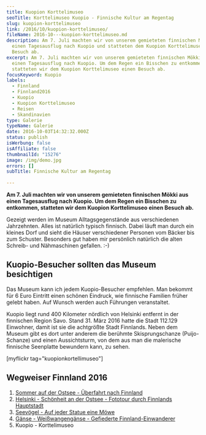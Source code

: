 ```yaml
---
title: Kuopion Korttelimuseo
seoTitle: Korttelimuseo Kuopio - Finnische Kultur am Regentag
slug: kuopion-korttelimuseo
link: /2016/10/kuopion-korttelimuseo/
fileName: 2016-10---kuopion-korttelimuseo.md
description: Am 7. Juli machten wir von unserem gemieteten finnischen Mökki aus
  einen Tagesausflug nach Kuopio und statteten dem Kuopion Korttelimuseo einen
  Besuch ab.
excerpt: Am 7. Juli machten wir von unserem gemieteten finnischen Mökki aus
  einen Tagesausflug nach Kuopio. Um dem Regen ein Bisschen zu entkommen,
  statteten wir dem Kuopion Korttelimuseo einen Besuch ab.
focusKeyword: Kuopio
labels:
  - Finnland
  - Finnland2016
  - Kuopio
  - Kuopion Korttelimuseo
  - Reisen
  - Skandinavien
type: Galerie
typeName: Galerie
date: 2016-10-03T14:32:32.000Z
status: publish
isWerbung: false
isAffiliate: false
thumbnailId: "15276"
image: /img/demo.jpg
errors: []
subTitle: Finnische Kultur am Regentag
  
---
```


**Am 7. Juli machten wir von unserem gemieteten finnischen Mökki aus einen
Tagesausflug nach Kuopio. Um dem Regen ein Bisschen zu entkommen, statteten wir
dem Kuopion Korttelimuseo einen Besuch ab.**

Gezeigt werden im Museum Alltagsgegenstände aus verschiedenen Jahrzehnten. Alles
ist natürlich typisch finnisch. Dabei läuft man durch ein kleines Dorf und sieht
die Häuser verschiedener Personen vom Bäcker bis zum Schuster. Besonders gut
haben mir persönlich natürlich die alten Schreib- und Nähmaschinen gefallen. :-)

## Kuopio-Besucher sollten das Museum besichtigen

Das Museum kann ich jedem Kuopio-Besucher empfehlen. Man bekommt für 6 Euro
Eintritt einen schönen Eindruck, wie finnische Familien früher gelebt haben. Auf
Wunsch werden auch Führungen veranstaltet.

Kuopio liegt rund 400 Kilometer nördlich von Helsinki entfernt in der finnischen
Region Savo. Stand 31. März 2016 hatte die Stadt 112.129 Einwohner, damit ist
sie die achtgrößte Stadt Finnlands. Neben dem Museum gibt es dort unter anderem
die berühmte Skisprungschanze (Puijo-Schanze) und einen Aussichtsturm, von dem
aus man die malerische finnische Seenplatte bewundern kann, zu sehen.

[myflickr tag="kuopionkortellimuseo"]

## Wegweiser Finnland 2016

1.  [Sommer auf der Ostsee - Überfahrt nach Finnland](/2016/07/sommer-auf-der-ostsee-travemuende-helsinki/)
1.  [Helsinki - Schönheit an der Ostsee - Fototour durch Finnlands Hauptstadt](/2016/08/helsinki-schoenheit-an-der-ostsee/)
1.  [Seevögel - Auf jeder Statue eine Möwe](/2016/08/auf-jeder-statue-eine-moewe/)
1.  [Gänse - Weißwangengänse - Gefiederte Finnland-Einwanderer](/2016/08/gaense-helsinki/)
1.  Kuopio - Korttelimuseo

  